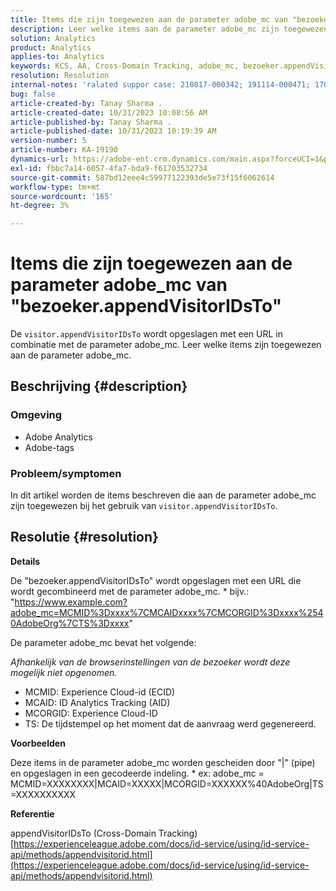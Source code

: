 ```yaml
---
title: Items die zijn toegewezen aan de parameter adobe_mc van "bezoeker.appendVisitorIDsTo"
description: Leer welke items aan de parameter adobe_mc zijn toegewezen wanneer u "bezoeker.appendVisitorIDsTo" gebruikt.
solution: Analytics
product: Analytics
applies-to: Analytics
keywords: KCS, AA, Cross-Domain Tracking, adobe_mc, bezoeker.appendVisitorIDsTo
resolution: Resolution
internal-notes: 'ralated suppor case: 210817-000342; 191114-000471; 170123-000011; 220408-000014'
bug: false
article-created-by: Tanay Sharma .
article-created-date: 10/31/2023 10:08:56 AM
article-published-by: Tanay Sharma .
article-published-date: 10/31/2023 10:19:39 AM
version-number: 5
article-number: KA-19190
dynamics-url: https://adobe-ent.crm.dynamics.com/main.aspx?forceUCI=1&pagetype=entityrecord&etn=knowledgearticle&id=34b58e7a-d577-ee11-8179-6045bd006149
exl-id: fbbc7a14-6057-4fa7-bda9-f61703532734
source-git-commit: 587bd12eee4c59977122393de5e73f15f6062614
workflow-type: tm+mt
source-wordcount: '165'
ht-degree: 3%

---
```


# Items die zijn toegewezen aan de parameter adobe_mc van &quot;bezoeker.appendVisitorIDsTo&quot;


De `visitor.appendVisitorIDsTo` wordt opgeslagen met een URL in combinatie met de parameter adobe_mc. Leer welke items zijn toegewezen aan de parameter adobe_mc.

## Beschrijving {#description}


### Omgeving

- Adobe Analytics
- Adobe-tags


### Probleem/symptomen

In dit artikel worden de items beschreven die aan de parameter adobe_mc zijn toegewezen bij het gebruik van `visitor.appendVisitorIDsTo`.


## Resolutie {#resolution}


<b>Details</b>

De &quot;bezoeker.appendVisitorIDsTo&quot; wordt opgeslagen met een URL die wordt gecombineerd met de parameter adobe_mc.
\* bijv.: &quot;https://www.example.com?adobe_mc=MCMID%3Dxxxx%7CMCAIDxxxx%7CMCORGID%3Dxxxx%2540AdobeOrg%7CTS%3Dxxxx&quot;

De parameter adobe_mc bevat het volgende:

*Afhankelijk van de browserinstellingen van de bezoeker wordt deze mogelijk niet opgenomen.*

- MCMID: Experience Cloud-id (ECID)
- MCAID: ID Analytics Tracking (AID)
- MCORGID: Experience Cloud-ID
- TS: De tijdstempel op het moment dat de aanvraag werd gegenereerd.


<b>Voorbeelden</b>

Deze items in de parameter adobe_mc worden gescheiden door &quot;|&quot; (pipe) en opgeslagen in een gecodeerde indeling.
\* ex: adobe_mc = MCMID=XXXXXXXX|MCAID=XXXXX|MCORGID=XXXXXX%40AdobeOrg|TS=XXXXXXXXXX

<b>Referentie</b>

appendVisitorIDsTo (Cross-Domain Tracking)
[https://experienceleague.adobe.com/docs/id-service/using/id-service-api/methods/appendvisitorid.html](https://experienceleague.adobe.com/docs/id-service/using/id-service-api/methods/appendvisitorid.html)
